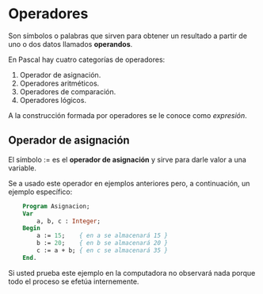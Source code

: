 # Operadores

Son símbolos o palabras que sirven para obtener un resultado a partir de uno o dos datos llamados **operandos**.

En Pascal hay cuatro categorías de operadores:

1. Operador de asignación.
2. Operadores aritméticos.
3. Operadores de comparación.
4. Operadores lógicos.

A la construcción formada por operadores se le conoce como *expresión*.

## Operador de asignación

El símbolo := es el **operador de asignación** y sirve para darle valor a una variable.

Se a usado este operador en ejemplos anteriores pero, a continuación, un ejemplo específico:

```pascal
    Program Asignacion;
    Var 
        a, b, c : Integer;
    Begin
        a := 15;    { en a se almacenará 15 }
        b := 20;    { en b se almacenará 20 }
        c := a + b; { en c se almacenará 35 }
    End.
```

Si usted prueba este ejemplo en la computadora no observará nada porque todo el proceso se efetúa internemente. 